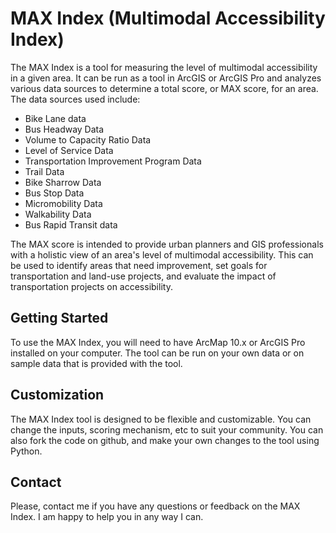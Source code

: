 # MAX Index (Multimodal Accessibility Index)

The MAX Index is a tool for measuring the level of multimodal accessibility in a given area. It can be run as a tool in ArcGIS or ArcGIS Pro and analyzes various data sources to determine a total score, or MAX score, for an area. The data sources used include:

- Bike Lane data
- Bus Headway Data
- Volume to Capacity Ratio Data
- Level of Service Data
- Transportation Improvement Program Data
- Trail Data
- Bike Sharrow Data
- Bus Stop Data
- Micromobility Data
- Walkability Data
- Bus Rapid Transit data

The MAX score is intended to provide urban planners and GIS professionals with a holistic view of an area's level of multimodal accessibility. This can be used to identify areas that need improvement, set goals for transportation and land-use projects, and evaluate the impact of transportation projects on accessibility.

## Getting Started

To use the MAX Index, you will need to have ArcMap 10.x or ArcGIS Pro installed on your computer. The tool can be run on your own data or on sample data that is provided with the tool.

## Customization

The MAX Index tool is designed to be flexible and customizable. You can change the inputs, scoring mechanism, etc to suit your community. You can also fork the code on github, and make your own changes to the tool using Python. 

## Contact

Please, contact me if you have any questions or feedback on the MAX Index. I am happy to help you in any way I can.


